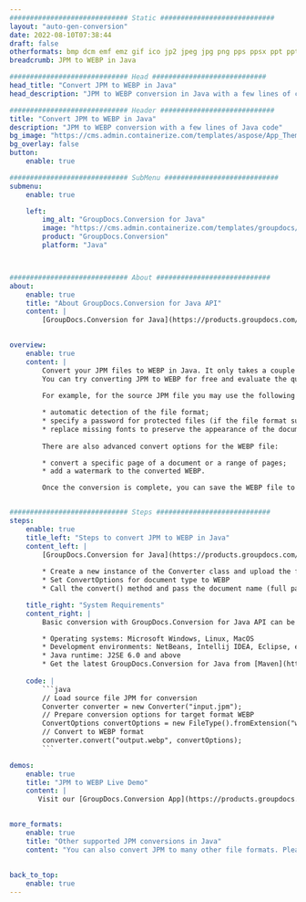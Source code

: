 ```yaml
---
############################# Static ############################
layout: "auto-gen-conversion"
date: 2022-08-10T07:38:44
draft: false
otherformats: bmp dcm emf emz gif ico jp2 jpeg jpg png pps ppsx ppt pptx psb psd svg svgz tga tif tiff webp wmf wmz
breadcrumb: JPM to WEBP in Java

############################# Head ############################
head_title: "Convert JPM to WEBP in Java"
head_description: "JPM to WEBP conversion in Java with a few lines of code. Convert over 160 file formats using the GroupDocs document conversion API for Java"

############################# Header ############################
title: "Convert JPM to WEBP in Java"
description: "JPM to WEBP conversion with a few lines of Java code"
bg_image: "https://cms.admin.containerize.com/templates/aspose/App_Themes/V3/images/bg/header1.png"
bg_overlay: false
button:
    enable: true

############################# SubMenu ############################
submenu:
    enable: true

    left:
        img_alt: "GroupDocs.Conversion for Java"
        image: "https://cms.admin.containerize.com/templates/groupdocs/images/product-logos/90x90-noborder/groupdocs-conversion-java.png"
        product: "GroupDocs.Conversion"
        platform: "Java"



############################# About ############################
about:
    enable: true
    title: "About GroupDocs.Conversion for Java API"
    content: |
        [GroupDocs.Conversion for Java](https://products.groupdocs.com/conversion/java/) is an advanced file format conversion API for converting between popular image and document formats such as Microsoft Office, OpenDocument, PDF, HTML, email, CAD. and much more with just a few lines of code. The native API automatically detects the formats of the original documents and offers many options for customizing the converted documents. Along with the function of extracting information from a document, it also supports caching of the conversion results to the local disk by default. However, any type of cache storage can be supported by implementing the appropriate interfaces - Amazon S3, Dropbox, Google Drive, Windows Azure, Reddis, or any others.
    

overview:
    enable: true
    content: |
        Convert your JPM files to WEBP in Java. It only takes a couple of lines of Java code on any platform of your choice, such as Windows, Linux, macOS.
        You can try converting JPM to WEBP for free and evaluate the quality of the conversion results. Along with simple file conversion scripts, you can try more sophisticated options for loading the JPM source file and storing the WEBP output. 
        
        For example, for the source JPM file you may use the following load options:

        * automatic detection of the file format;
        * specify a password for protected files (if the file format supports it);
        * replace missing fonts to preserve the appearance of the document.
        
        There are also advanced convert options for the WEBP file:

        * convert a specific page of a document or a range of pages;
        * add a watermark to the converted WEBP.

        Once the conversion is complete, you can save the WEBP file to your local file path or to any third party storage such as FTP, Amazon S3, Google Drive, Dropbox etc. Please note - to convert JPM to WEBP, you do not need to install any additional software, such as MS Office, Open Office, Adobe Acrobat Reader etc.


############################# Steps ############################
steps:
    enable: true
    title_left: "Steps to convert JPM to WEBP in Java"
    content_left: |
        [GroupDocs.Conversion for Java](https://products.groupdocs.com/conversion/java/) allows developers to easily convert JPM file to WEBP with a few lines of code.
        
        * Create a new instance of the Converter class and upload the file JPM with the full path
        * Set ConvertOptions for document type to WEBP
        * Call the convert() method and pass the document name (full path) and format (WEBP) as a parameter

    title_right: "System Requirements"
    content_right: |
        Basic conversion with GroupDocs.Conversion for Java API can be done with just a few lines of code. Our APIs are supported on all major platforms and operating systems. Before executing the code below, make sure you have the following prerequisites installed on your system.

        * Operating systems: Microsoft Windows, Linux, MacOS
        * Development environments: NetBeans, Intellij IDEA, Eclipse, etc.
        * Java runtime: J2SE 6.0 and above
        * Get the latest GroupDocs.Conversion for Java from [Maven](https://repository.groupdocs.com/webapp/#/artifacts/browse/tree/General/repo/com/groupdocs/groupdocs-conversion)
         
    code: |
        ```java    
        // Load source file JPM for conversion
        Converter converter = new Converter("input.jpm");
        // Prepare conversion options for target format WEBP
        ConvertOptions convertOptions = new FileType().fromExtension("webp").getConvertOptions();
        // Convert to WEBP format
        converter.convert("output.webp", convertOptions);
        ```

demos:
    enable: true
    title: "JPM to WEBP Live Demo"
    content: |
       Visit our [GroupDocs.Conversion App](https://products.groupdocs.app/conversion/family) website and try JPM to WEBP conversion now. The free demo has the following benefits
          

more_formats:
    enable: true
    title: "Other supported JPM conversions in Java"
    content: "You can also convert JPM to many other file formats. Please see the list below."
       
       
back_to_top:
    enable: true
---
```

